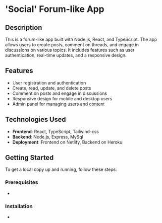 # 'Social' Forum-like App

## Description
This is a forum-like app built with Node.js, React, and TypeScript. The app allows users to create posts, comment on threads, and engage in discussions on various topics. It includes features such as user authentication, real-time updates, and a responsive design.

## Features
- User registration and authentication
- Create, read, update, and delete posts
- Comment on posts and engage in discussions
- Responsive design for mobile and desktop users
- Admin panel for managing users and content

## Technologies Used
- **Frontend**: React, TypeScript, Tailwind-css
- **Backend**: Node.js, Express, MySql
- **Deployment**: Frontend on Netlify, Backend on Heroku

## Getting Started
To get a local copy up and running, follow these steps:

### Prerequisites
-

### Installation
-
